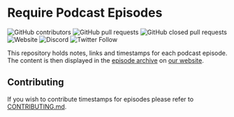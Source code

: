 # Require Podcast Episodes

![GitHub contributors](https://img.shields.io/github/contributors/requirepodcast/episodes)
![GitHub pull requests](https://img.shields.io/github/issues-pr-raw/requirepodcast/episodes)
![GitHub closed pull requests](https://img.shields.io/github/issues-pr-closed-raw/requirepodcast/episodes)
![Website](https://img.shields.io/website?url=https%3A%2F%2Frequire.podcast.gq%2F)
![Discord](https://img.shields.io/discord/675308568492245003?color=%237289DA&label=Discord)
![Twitter Follow](https://img.shields.io/twitter/follow/requirepodcast?style=social)

This repository holds notes, links and timestamps for each podcast episode. The content is then displayed in the [episode archive](https://require.podcast.gq/archive) on [our website](https://require.podcast.gq/).

## Contributing

If you wish to contribute timestamps for episodes please refer to [CONTRIBUTING.md](CONTRIBUTING.md).
